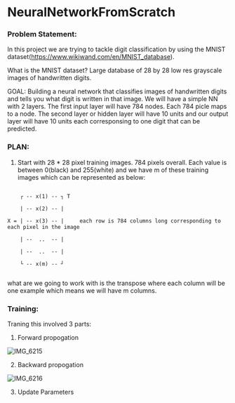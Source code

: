 # NeuralNetworkFromScratch

### Problem Statement:
In this project we are trying to tackle digit classification by using the MNIST dataset(https://www.wikiwand.com/en/MNIST_database).

What is the MNIST dataset? Large database of 28 by 28 low res grayscale images of handwritten digits.

GOAL: Building a neural network that classifies images of handwritten digits and tells you what digit is written in that image. We will have a simple NN with 2 layers. The first input layer will have 784 nodes. Each 784 picle maps to a node. The second layer or hidden layer will have 10 units and our output layer will have 10 units each corresponsing to one digit that can be predicted. 

### PLAN: 
1. Start with 28 * 28 pixel training images. 784 pixels overall. Each value is between 0(black) and 255(white) and we have m of these training images which can be represented as below: 
```

    ┌ -- x(1) -- ┐ T
    
    | -- x(2) -- |
    
X = | -- x(3) -- |     each row is 784 columns long corresponding to each pixel in the image

    | --  ..  -- |
    
    | --  ..  -- |
    
    └ -- x(m) -- ┘
    
 ```
    
 what are we going to work with is the transpose where each column will be one example which means we will have m columns.
 
 ### Training:
 Traning this involved 3 parts:
 
 1. Forward propogation

![IMG_6215](https://github.com/AarohiChopra/NeuralNetworkFromScratch/assets/51353233/e5c6dfd9-f023-4fd5-8187-e605711e9ea5)

 2. Backward propogation

![IMG_6216](https://github.com/AarohiChopra/NeuralNetworkFromScratch/assets/51353233/52e930d6-251d-49fc-9ca4-74a503ff9a43)

 3. Update Parameters
 
 
 
 
